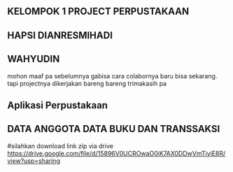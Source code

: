 ## KELOMPOK 1 PROJECT PERPUSTAKAAN
## HAPSI DIANRESMIHADI
## WAHYUDIN 
 mohon maaf pa sebelumnya gabisa cara colabornya baru bisa sekarang.
 tapi projectnya dikerjakan bareng bareng
 trimakasih pa
## Aplikasi Perpustakaan
## DATA ANGGOTA DATA BUKU DAN TRANSSAKSI
#silahkan download link zip via drive
https://drive.google.com/file/d/15896V0UCROwaO0iK7AX0DDwVmTjyiE8R/view?usp=sharing
